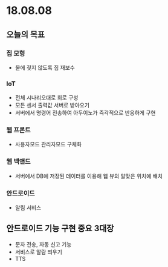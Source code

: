 # 18.08.08

## 오늘의 목표

### 집 모형

* 물에 젖지 않도록 집 재보수

### IoT

* 전체 시나리오대로 회로 구성
* 모든 센서 출력값 서버로 받아오기
* 서버에서 명령어 전송하여 아두이노가 즉각적으로 반응하게 구현

### 웹 프론트

* 사용자모드 관리자모드 구체화

### 웹 백앤드

* 서버에서 DB에 저장된 데이터를 이용해 웹 뷰의 알맞은 위치에 배치

### 안드로이드

* 알림 서비스 

## 안드로이드 기능 구현 중요 3대장

* 문자 전송, 자동 신고 기능
* 서비스로 알람 띄우기
* TTS 



